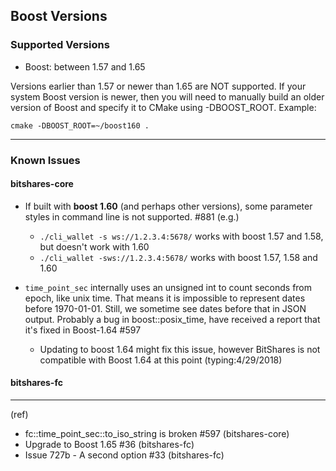 ## Boost Versions 

### Supported Versions

* Boost: between 1.57 and 1.65

Versions earlier than 1.57 or newer than 1.65 are NOT supported. If your system Boost version is newer, then you will need to manually build an older version of Boost and specify it to CMake using -DBOOST_ROOT. Example:

    cmake -DBOOST_ROOT=~/boost160 .

***

### Known Issues

#### bitshares-core

- If built with **boost 1.60** (and perhaps other versions), some parameter styles in command line is not supported. #881
(e.g.)
   - `./cli_wallet -s ws://1.2.3.4:5678/` works with boost 1.57 and 1.58, but doesn't work with 1.60
   - `./cli_wallet -sws://1.2.3.4:5678/` works with boost 1.57, 1.58 and 1.60
   
- `time_point_sec` internally uses an unsigned int to count seconds from epoch, like unix time. That means it is impossible to represent dates before 1970-01-01. Still, we sometime see dates before that in JSON output. Probably a bug in boost::posix_time, have received a report that it's fixed in Boost-1.64 #597
   - Updating to boost 1.64 might fix this issue, however BitShares is not compatible with Boost 1.64 at this point (typing:4/29/2018)


#### bitshares-fc


***

(ref)
- fc::time_point_sec::to_iso_string is broken #597 (bitshares-core)
- Upgrade to Boost 1.65 #36 (bitshares-fc)
- Issue 727b - A second option #33 (bitshares-fc)
